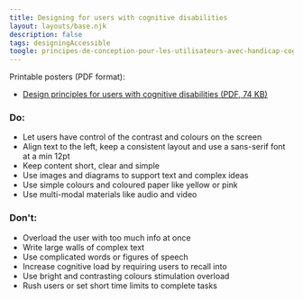```yaml
---
title: Designing for users with cognitive disabilities
layout: layouts/base.njk
description: false
tags: designingAccessible
toogle: principes-de-conception-pour-les-utilisateurs-avec-handicap-cognitif
---
```

<p>Printable posters <span id="das1">(PDF format)</span>:</p>
<ul>
	<li><a href="{{ rootPath }}docs/posters/Cognitive-en_2023.pdf" id="das3" aria-labelledby="das3 das1">Design principles for users with cognitive disabilities (<abbr title="Portable Document Format">PDF</abbr>, 74 <abbr title="KiloByte">KB</abbr>)</a></li></ul>


<div class="row">
	<div class="col-md-6">

### Do:

*   Let users have control of the contrast and colours on the screen
*   Align text to the left, keep a consistent layout and use a sans-serif font at a min 12pt
*   Keep content short, clear and simple
*   Use images and diagrams to support text and complex ideas
*   Use simple colours and coloured paper like yellow or pink
*   Use multi-modal materials like audio and video
	</div>
	<div class="col-md-6">

### Don't:

*   Overload the user with too much info at once
*   Write large walls of complex text
*   Use complicated words or figures of speech
*   Increase cognitive load by requiring users to recall into
*   Use bright and contrasting colours stimulation overload
*   Rush users or set short time limits to complete tasks
	</div>
</div>
